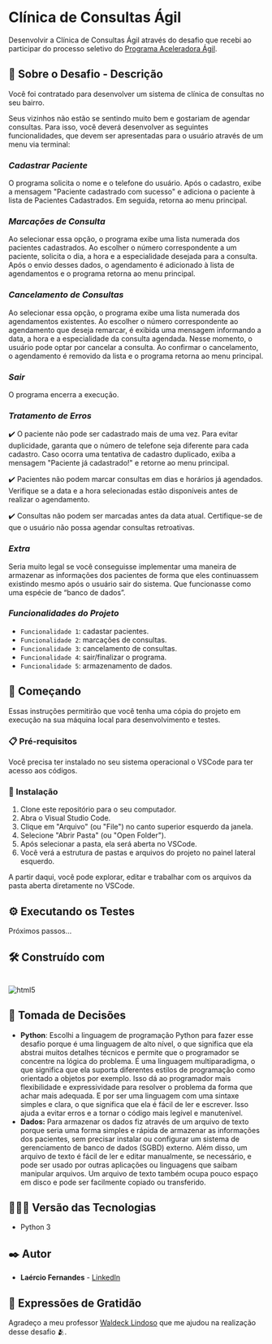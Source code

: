 # Clínica de Consultas Ágil

Desenvolvir a Clínica de Consultas Ágil através do desafio que recebi ao participar do processo seletivo do [Programa Aceleradora Ágil](https://www.linkedin.com/school/aceleradora-%C3%A1gil/mycompany/).

## 📝 Sobre o Desafio - Descrição
Você foi contratado para desenvolver um sistema de clínica de consultas no seu bairro.

Seus vizinhos não estão se sentindo muito bem e gostariam de agendar consultas. Para
isso, você deverá desenvolver as seguintes funcionalidades, que devem ser apresentadas
para o usuário através de um menu via terminal:

### *Cadastrar Paciente*
O programa solicita o nome e o telefone do usuário. Após o
cadastro, exibe a mensagem "Paciente cadastrado com sucesso" e adiciona o paciente à
lista de Pacientes Cadastrados. Em seguida, retorna ao menu principal.

### *Marcações de Consulta*
Ao selecionar essa opção, o programa exibe uma lista
numerada dos pacientes cadastrados. Ao escolher o número correspondente a um
paciente, solicita o dia, a hora e a especialidade desejada para a consulta. Após o envio
desses dados, o agendamento é adicionado à lista de agendamentos e o programa
retorna ao menu principal.

### *Cancelamento de Consultas*
Ao selecionar essa opção, o programa exibe uma lista
numerada dos agendamentos existentes. Ao escolher o número correspondente ao
agendamento que deseja remarcar, é exibida uma mensagem informando a data, a hora e
a especialidade da consulta agendada. Nesse momento, o usuário pode optar por
cancelar a consulta. Ao confirmar o cancelamento, o agendamento é removido da lista e o
programa retorna ao menu principal.

### *Sair*
O programa encerra a execução.

### *Tratamento de Erros*
✔️ O paciente não pode ser cadastrado mais de uma vez. Para evitar duplicidade,
garanta que o número de telefone seja diferente para cada cadastro. Caso ocorra
uma tentativa de cadastro duplicado, exiba a mensagem "Paciente já cadastrado!"
e retorne ao menu principal.

✔️ Pacientes não podem marcar consultas em dias e horários já agendados. Verifique
se a data e a hora selecionadas estão disponíveis antes de realizar o
agendamento.

✔️ Consultas não podem ser marcadas antes da data atual. Certifique-se de que o
usuário não possa agendar consultas retroativas.

### *Extra*
Seria muito legal se você conseguisse implementar uma maneira de armazenar as
informações dos pacientes de forma que eles continuassem existindo mesmo após o
usuário sair do sistema. Que funcionasse como uma espécie de “banco de dados”. 

### *Funcionalidades do Projeto*
- `Funcionalidade 1`: cadastar pacientes.
- `Funcionalidade 2`: marcações de consultas.
- `Funcionalidade 3`: cancelamento de consultas.
- `Funcionalidade 4`: sair/finalizar o programa.         
- `Funcionalidade 5`: armazenamento de dados.  

## 🚀 Começando

Essas instruções permitirão que você tenha uma cópia do projeto em execução na sua máquina local para desenvolvimento e testes.

### 📋 Pré-requisitos

Você precisa ter instalado no seu sistema operacional o VSCode para ter acesso aos códigos.

### 🔧 Instalação

1. Clone este repositório para o seu computador.
2. Abra o Visual Studio Code.
3. Clique em "Arquivo" (ou "File") no canto superior esquerdo da janela.
4. Selecione "Abrir Pasta" (ou "Open Folder").
5. Após selecionar a pasta, ela será aberta no VSCode.
6. Você verá a estrutura de pastas e arquivos do projeto no painel lateral esquerdo.

A partir daqui, você pode explorar, editar e trabalhar com os arquivos da pasta aberta diretamente no VSCode.

## ⚙️ Executando os Testes

Próximos passos...

## 🛠️ Construído com
<div style="display: inline-block"><br/>
  <img align="center" alt="html5" src="https://img.shields.io/badge/Python-3776AB?style=for-the-badge&logo=python&logoColor=white" />
</div><br/>

## 🔨 Tomada de Decisões
* **Python**: Escolhi a linguagem de programação Python para fazer esse desafio porque é uma linguagem de alto nível, o que significa que ela abstrai muitos detalhes técnicos e permite que o programador se concentre na lógica do problema.
É uma linguagem multiparadigma, o que significa que ela suporta diferentes estilos de programação como orientado a objetos por exemplo. Isso dá ao programador mais flexibilidade e expressividade para resolver o problema da forma que achar mais adequada.
E por ser uma linguagem com uma sintaxe simples e clara, o que significa que ela é fácil de ler e escrever. Isso ajuda a evitar erros e a tornar o código mais legível e manutenível.
* **Dados:** Para armazenar os dados fiz através de um arquivo de texto porque seria uma forma simples e rápida de armazenar as informações dos pacientes, sem precisar instalar ou configurar um sistema de gerenciamento de banco de dados (SGBD) externo. Além disso, um arquivo de texto é fácil de ler e editar manualmente, se necessário, e pode ser usado por outras aplicações ou linguagens que saibam manipular arquivos. Um arquivo de texto também ocupa pouco espaço em disco e pode ser facilmente copiado ou transferido.

## 👨🏽‍💻 Versão das Tecnologias

* Python 3

## ✒️ Autor

* **Laércio Fernandes** - [LinkedIn](https://www.linkedin.com/in/laercio-fernandes/)

## 🎁 Expressões de Gratidão

Agradeço a meu professor [Waldeck Lindoso](https://www.linkedin.com/in/waldeck-lindoso-jr-41a94840/) que me ajudou na realização desse desafio 🫂.
